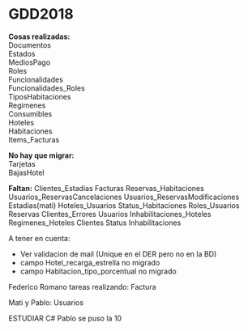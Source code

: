 # GDD2018

<b>Cosas realizadas:</b>
<br>
Documentos
<br>
Estados
<br>
MediosPago
<br>
Roles
<br>
Funcionalidades
<br>
Funcionalidades_Roles
<br>
TiposHabitaciones
<br>
Regimenes
<br>
Consumibles
<br>
Hoteles
<br>
Habitaciones
<br>
Items_Facturas
<br>

<b>No hay que migrar:</b>
<br>
Tarjetas
<br>
BajasHotel
<br>

<b>Faltan:</b>
Clientes_Estadias
Facturas
Reservas_Habitaciones
Usuarios_ReservasCancelaciones
Usuarios_ReservasModificaciones
Estadias(mati)
Hoteles_Usuarios
Status_Habitaciones
Roles_Usuarios
Reservas
Clientes_Errores
Usuarios
Inhabilitaciones_Hoteles
Regimenes_Hoteles
Clientes
Status
Inhabilitaciones

A tener en cuenta:
- Ver validacion de mail (Unique en el DER pero no en la BD)
- campo Hotel_recarga_estrella no migrado
- campo Habitacion_tipo_porcentual no migrado

Federico Romano tareas realizando: Factura

Mati y Pablo: Usuarios

ESTUDIAR C#
Pablo se puso la 10
